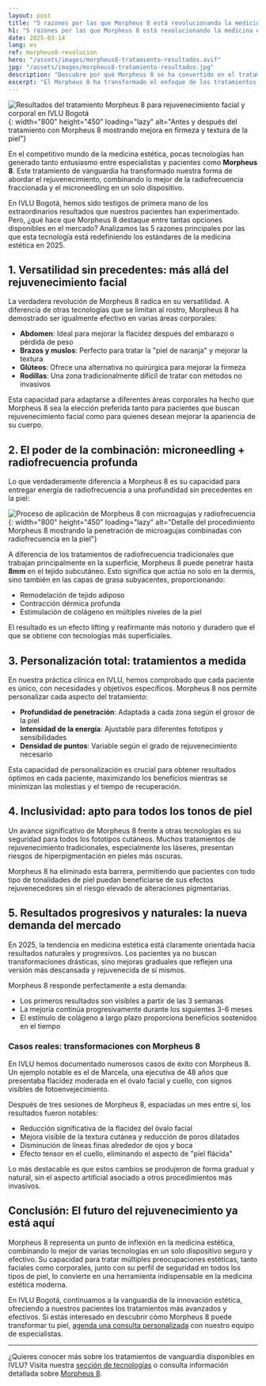 ```yaml
---
layout: post
title: "5 razones por las que Morpheus 8 está revolucionando la medicina estética en 2025"
h1: "5 razones por las que Morpheus 8 está revolucionando la medicina estética actual"
date: 2025-03-14
lang: es
ref: morpheus8-revolucion
hero: "/assets/images/morpheus8-tratamiento-resultados.avif"
jpg: "/assets/images/morpheus8-tratamiento-resultados.jpg"
description: "Descubre por qué Morpheus 8 se ha convertido en el tratamiento preferido por dermatólogos y pacientes para rejuvenecimiento facial y corporal. Analizamos sus ventajas, casos de éxito y resultados transformadores."
excerpt: "El Morpheus 8 ha transformado el enfoque de los tratamientos estéticos no invasivos. Descubre por qué especialistas y pacientes lo están eligiendo como la tecnología más avanzada para rejuvenecimiento facial y corporal."
---
```


![Resultados del tratamiento Morpheus 8 para rejuvenecimiento facial y corporal en IVLU Bogotá](/assets/images/morpheus8-tratamiento-resultados.avif){: width="800" height="450" loading="lazy" alt="Antes y después del tratamiento con Morpheus 8 mostrando mejora en firmeza y textura de la piel"}

En el competitivo mundo de la medicina estética, pocas tecnologías han generado tanto entusiasmo entre especialistas y pacientes como **Morpheus 8**. Este tratamiento de vanguardia ha transformado nuestra forma de abordar el rejuvenecimiento, combinando lo mejor de la radiofrecuencia fraccionada y el microneedling en un solo dispositivo.

En IVLU Bogotá, hemos sido testigos de primera mano de los extraordinarios resultados que nuestros pacientes han experimentado. Pero, ¿qué hace que Morpheus 8 destaque entre tantas opciones disponibles en el mercado? Analizamos las 5 razones principales por las que esta tecnología está redefiniendo los estándares de la medicina estética en 2025.

## 1. Versatilidad sin precedentes: más allá del rejuvenecimiento facial

La verdadera revolución de Morpheus 8 radica en su versatilidad. A diferencia de otras tecnologías que se limitan al rostro, Morpheus 8 ha demostrado ser igualmente efectivo en varias áreas corporales:

- **Abdomen**: Ideal para mejorar la flacidez después del embarazo o pérdida de peso
- **Brazos y muslos**: Perfecto para tratar la "piel de naranja" y mejorar la textura
- **Glúteos**: Ofrece una alternativa no quirúrgica para mejorar la firmeza
- **Rodillas**: Una zona tradicionalmente difícil de tratar con métodos no invasivos

Esta capacidad para adaptarse a diferentes áreas corporales ha hecho que Morpheus 8 sea la elección preferida tanto para pacientes que buscan rejuvenecimiento facial como para quienes desean mejorar la apariencia de su cuerpo.

## 2. El poder de la combinación: microneedling + radiofrecuencia profunda

Lo que verdaderamente diferencia a Morpheus 8 es su capacidad para entregar energía de radiofrecuencia a una profundidad sin precedentes en la piel:

![Proceso de aplicación de Morpheus 8 con microagujas y radiofrecuencia](/assets/images/morpheus8-procedimiento-detalle.avif){: width="800" height="450" loading="lazy" alt="Detalle del procedimiento Morpheus 8 mostrando la penetración de microagujas combinadas con radiofrecuencia en la piel"}

A diferencia de los tratamientos de radiofrecuencia tradicionales que trabajan principalmente en la superficie, Morpheus 8 puede penetrar hasta **8mm** en el tejido subcutáneo. Esto significa que actúa no solo en la dermis, sino también en las capas de grasa subyacentes, proporcionando:

- Remodelación de tejido adiposo
- Contracción dérmica profunda
- Estimulación de colágeno en múltiples niveles de la piel

El resultado es un efecto lifting y reafirmante más notorio y duradero que el que se obtiene con tecnologías más superficiales.

## 3. Personalización total: tratamientos a medida

En nuestra práctica clínica en IVLU, hemos comprobado que cada paciente es único, con necesidades y objetivos específicos. Morpheus 8 nos permite personalizar cada aspecto del tratamiento:

- **Profundidad de penetración**: Adaptada a cada zona según el grosor de la piel
- **Intensidad de la energía**: Ajustable para diferentes fototipos y sensibilidades
- **Densidad de puntos**: Variable según el grado de rejuvenecimiento necesario

Esta capacidad de personalización es crucial para obtener resultados óptimos en cada paciente, maximizando los beneficios mientras se minimizan las molestias y el tiempo de recuperación.

## 4. Inclusividad: apto para todos los tonos de piel

Un avance significativo de Morpheus 8 frente a otras tecnologías es su seguridad para todos los fototipos cutáneos. Muchos tratamientos de rejuvenecimiento tradicionales, especialmente los láseres, presentan riesgos de hiperpigmentación en pieles más oscuras.

Morpheus 8 ha eliminado esta barrera, permitiendo que pacientes con todo tipo de tonalidades de piel puedan beneficiarse de sus efectos rejuvenecedores sin el riesgo elevado de alteraciones pigmentarias.

## 5. Resultados progresivos y naturales: la nueva demanda del mercado

En 2025, la tendencia en medicina estética está claramente orientada hacia resultados naturales y progresivos. Los pacientes ya no buscan transformaciones drásticas, sino mejoras graduales que reflejen una versión más descansada y rejuvenecida de sí mismos.

Morpheus 8 responde perfectamente a esta demanda:

- Los primeros resultados son visibles a partir de las 3 semanas
- La mejoría continúa progresivamente durante los siguientes 3-6 meses
- El estímulo de colágeno a largo plazo proporciona beneficios sostenidos en el tiempo

### Casos reales: transformaciones con Morpheus 8

En IVLU hemos documentado numerosos casos de éxito con Morpheus 8. Un ejemplo notable es el de Marcela, una ejecutiva de 48 años que presentaba flacidez moderada en el óvalo facial y cuello, con signos visibles de fotoenvejecimiento.

Después de tres sesiones de Morpheus 8, espaciadas un mes entre sí, los resultados fueron notables:

- Reducción significativa de la flacidez del óvalo facial
- Mejora visible de la textura cutánea y reducción de poros dilatados
- Disminución de líneas finas alrededor de ojos y boca
- Efecto tensor en el cuello, eliminando el aspecto de "piel flácida"

Lo más destacable es que estos cambios se produjeron de forma gradual y natural, sin el aspecto artificial asociado a otros procedimientos más invasivos.

## Conclusión: El futuro del rejuvenecimiento ya está aquí

Morpheus 8 representa un punto de inflexión en la medicina estética, combinando lo mejor de varias tecnologías en un solo dispositivo seguro y efectivo. Su capacidad para tratar múltiples preocupaciones estéticas, tanto faciales como corporales, junto con su perfil de seguridad en todos los tipos de piel, lo convierte en una herramienta indispensable en la medicina estética moderna.

En IVLU Bogotá, continuamos a la vanguardia de la innovación estética, ofreciendo a nuestros pacientes los tratamientos más avanzados y efectivos. Si estás interesado en descubrir cómo Morpheus 8 puede transformar tu piel, [agenda una consulta personalizada](/es/contacto) con nuestro equipo de especialistas.

---

¿Quieres conocer más sobre los tratamientos de vanguardia disponibles en IVLU? Visita nuestra [sección de tecnologías](/es/tecnologias) o consulta información detallada sobre [Morpheus 8](/es/tecnologias/morpheus-8/).